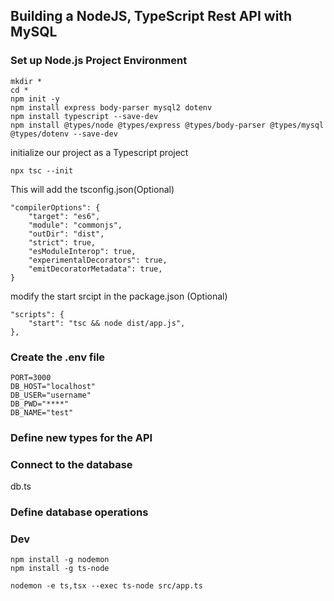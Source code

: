 ## Building a NodeJS, TypeScript Rest API with MySQL

### Set up Node.js Project Environment

```
mkdir *
cd *
npm init -y
npm install express body-parser mysql2 dotenv
npm install typescript --save-dev
npm install @types/node @types/express @types/body-parser @types/mysql @types/dotenv --save-dev
```

initialize our project as a Typescript project

```
npx tsc --init
```

This will add the tsconfig.json(Optional)

```
"compilerOptions": {
    "target": "es6",
    "module": "commonjs",
    "outDir": "dist",
    "strict": true,
    "esModuleInterop": true,
    "experimentalDecorators": true,
    "emitDecoratorMetadata": true,
}
```

modify the start srcipt in the package.json (Optional)

```
"scripts": {
    "start": "tsc && node dist/app.js",
},
```

### Create the .env file

```
PORT=3000
DB_HOST="localhost"
DB_USER="username"
DB_PWD="****"
DB_NAME="test"
```

### Define new types for the API

### Connect to the database

db.ts

### Define database operations

### Dev

```
npm install -g nodemon
npm install -g ts-node

nodemon -e ts,tsx --exec ts-node src/app.ts
```
